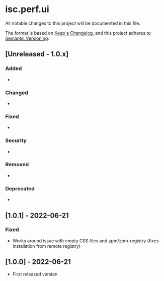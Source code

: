 # isc.perf.ui

All notable changes to this project will be documented in this file.

The format is based on [Keep a Changelog](https://keepachangelog.com/en/1.0.0/),
and this project adheres to [Semantic Versioning](https://semver.org/spec/v2.0.0.html).

## [Unreleased - 1.0.x]

### Added 
-

### Changed
-

### Fixed
-

### Security
-

### Removed
-

### Deprecated
-

## [1.0.1] - 2022-06-21
### Fixed
- Works around issue with empty CSS files and zpm/zpm-registry (fixes installation from remote registry)

## [1.0.0] - 2022-06-21
- First released version

